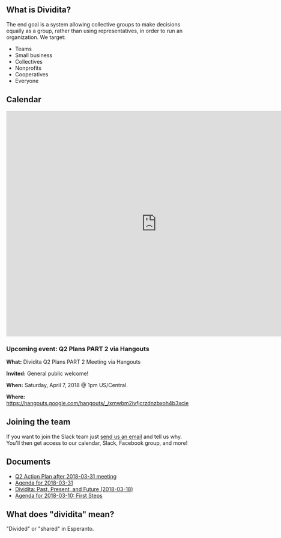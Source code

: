 ## What is Dividita?

The end goal is a system allowing collective groups to make decisions equally as a group, rather than using representatives, in order to run an organization. We target:

  * Teams
  * Small business
  * Collectives
  * Nonprofits
  * Cooperatives
  * Everyone

## Calendar

<iframe src="https://calendar.google.com/calendar/embed?src=sjrb02r1648up8r6hvcuagc88k%40group.calendar.google.com&ctz=America%2FChicago" style="border: 0" width="800" height="600" frameborder="0" scrolling="no"></iframe>

### Upcoming event: Q2 Plans PART 2 via Hangouts

**What:** Dividita Q2 Plans PART 2 Meeting via Hangouts

**Invited:** General public welcome!

**When:** Saturday, April 7, 2018 @ 1pm US/Central.

**Where:** https://hangouts.google.com/hangouts/_/xmwbm2ivfjcrzdnzbxoh4b3xcie

## Joining the team

If you want to join the Slack team just [send us an email](mailto:lily.m.mayfield@gmail.com) and tell us why. You'll then get access to our calendar, Slack, Facebook group, and more!

## Documents

  * [Q2 Action Plan after 2018-03-31 meeting](dividita-q2-action-plan-2018-03-31.pdf)
  * [Agenda for 2018-03-31](dividita-meeting-agenda-2018-03-31.pdf)
  * [Dividita: Past, Present, and Future (2018-03-18)](dividita-past-present-future-2018-03-18.pdf)
  * [Agenda for 2018-03-10: First Steps](dividita-agenda-2018-03-10.pdf)
  
## What does "dividita" mean?

"Divided" or "shared" in Esperanto.

